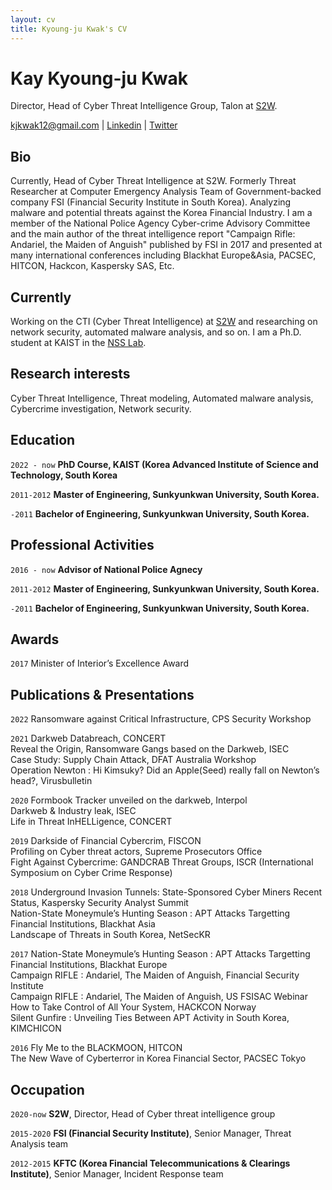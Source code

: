```yaml
---
layout: cv
title: Kyoung-ju Kwak's CV
---
```

# Kay Kyoung-ju Kwak

Director, Head of Cyber Threat Intelligence Group, Talon at [S2W](https://s2w.inc/).

<div id="webaddress">
<a href="kjkwak12@gmail.com">kjkwak12@gmail.com</a>
| <a href="https://www.linkedin.com/in/kay-kyoung-ju-kwak-73191664/">Linkedin</a>
| <a href="https://twitter.com/kjkwak12">Twitter</a>
</div>

## Bio
Currently, Head of Cyber Threat Intelligence at S2W. Formerly Threat Researcher at Computer Emergency Analysis Team of Government-backed company FSI (Financial Security Institute in South Korea). Analyzing malware and potential threats against the Korea Financial Industry. I am a member of the National Police Agency Cyber-crime Advisory Committee and the main author of the threat intelligence report "Campaign Rifle: Andariel, the Maiden of Anguish" published by FSI in 2017 and presented at many international conferences including Blackhat Europe&Asia, PACSEC, HITCON, Hackcon, Kaspersky SAS, Etc.

## Currently

Working on the CTI (Cyber Threat Intelligence) at [S2W](https://s2w.inc/) and researching on network security, automated malware analysis, and so on. 
I am a Ph.D. student at KAIST in the [NSS Lab](https://nss.kaist.ac.kr/).

## Research interests

Cyber Threat Intelligence, Threat modeling, Automated malware analysis, Cybercrime investigation, Network security.

## Education

`2022 - now`
__PhD Course, KAIST (Korea Advanced Institute of Science and Technology, South Korea__

`2011-2012`
__Master of Engineering, Sunkyunkwan University, South Korea.__

`-2011`
__Bachelor of Engineering, Sunkyunkwan University, South Korea.__

## Professional Activities

`2016 - now`
__Advisor of National Police Agnecy__

`2011-2012`
__Master of Engineering, Sunkyunkwan University, South Korea.__

`-2011`
__Bachelor of Engineering, Sunkyunkwan University, South Korea.__

## Awards

`2017`
Minister of Interior’s Excellence Award


## Publications & Presentations

<!-- A list is also available [online](http://scholar.google.co.uk/citations?user=LTOTl0YAAAAJ) -->

`2022`
Ransomware against Critical Infrastructure, CPS Security Workshop

`2021`
Darkweb Databreach, CONCERT\
Reveal the Origin, Ransomware Gangs based on the Darkweb, ISEC\
Case Study: Supply Chain Attack, DFAT Australia Workshop\
Operation Newton : Hi Kimsuky? Did an Apple(Seed) really fall on Newton’s head?, Virusbulletin

`2020`
Formbook Tracker unveiled on the darkweb, Interpol\
Darkweb & Industry leak, ISEC\
Life in Threat InHELLigence, CONCERT

`2019`
Darkside of Financial Cybercrim, FISCON\
Profiling on Cyber threat actors, Supreme Prosecutors Office\
Fight Against Cybercrime: GANDCRAB Threat Groups, ISCR (International Symposium on Cyber Crime Response)

`2018`
Underground Invasion Tunnels: State-Sponsored Cyber Miners Recent Status, Kaspersky Security Analyst Summit\
Nation-State Moneymule’s Hunting Season : APT Attacks Targetting Financial Institutions, Blackhat Asia\
Landscape of Threats in South Korea, NetSecKR

`2017`
Nation-State Moneymule’s Hunting Season : APT Attacks Targetting Financial Institutions, Blackhat Europe\
Campaign RIFLE : Andariel, The Maiden of Anguish, Financial Security Institute\
Campaign RIFLE : Andariel, The Maiden of Anguish, US FSISAC Webinar\
How to Take Control of All Your System, HACKCON Norway\
Silent Gunfire : Unveiling Ties Between APT Activity in South Korea, KIMCHICON

`2016`
Fly Me to the BLACKMOON, HITCON\
The New Wave of Cyberterror in Korea Financial Sector, PACSEC Tokyo

## Occupation
`2020-now`
__S2W__, Director, Head of Cyber threat intelligence group

`2015-2020`
__FSI (Financial Security Institute)__, Senior Manager, Threat Analysis team

`2012-2015`
__KFTC (Korea Financial Telecommunications & Clearings Institute)__, Senior Manager, Incident Response team



<!-- ### Footer

Last updated: June 2022 -->


